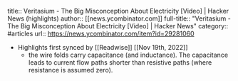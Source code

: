 title:: Veritasium - The Big Misconception About Electricity [Video] | Hacker News (highlights)
author:: [[news.ycombinator.com]]
full-title:: "Veritasium - The Big Misconception About Electricity [Video] | Hacker News"
category:: #articles
url:: https://news.ycombinator.com/item?id=29281060

- Highlights first synced by [[Readwise]] [[Nov 19th, 2022]]
	- the wire folds carry capacitance (and inductance).  The capacitance leads to current flow paths shorter than resistive paths (where resistance is assumed zero).
